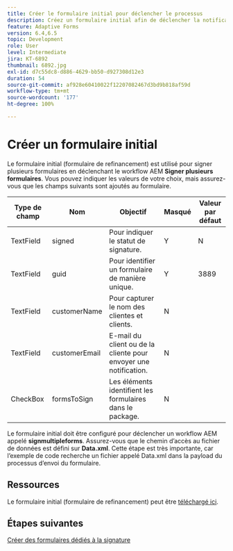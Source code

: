 ```yaml
---
title: Créer le formulaire initial pour déclencher le processus
description: Créez un formulaire initial afin de déclencher la notification par e-mail et lancer le processus de signature.
feature: Adaptive Forms
version: 6.4,6.5
topic: Development
role: User
level: Intermediate
jira: KT-6892
thumbnail: 6892.jpg
exl-id: d7c55dc8-d886-4629-bb50-d927308d12e3
duration: 54
source-git-commit: af928e60410022f12207082467d3bd9b818af59d
workflow-type: tm+mt
source-wordcount: '177'
ht-degree: 100%

---
```


# Créer un formulaire initial

Le formulaire initial (formulaire de refinancement) est utilisé pour signer plusieurs formulaires en déclenchant le workflow AEM **Signer plusieurs formulaires**. Vous pouvez indiquer les valeurs de votre choix, mais assurez-vous que les champs suivants sont ajoutés au formulaire.

| Type de champ | Nom | Objectif | Masqué | Valeur par défaut |
| ------------------------|---------------------------------------|--------------------|--------|----------------- |
| TextField | signed | Pour indiquer le statut de signature. | Y | N |
| TextField | guid | Pour identifier un formulaire de manière unique. | Y | 3889 |
| TextField | customerName | Pour capturer le nom des clientes et clients. | N |
| TextField | customerEmail | E-mail du client ou de la cliente pour envoyer une notification. | N |
| CheckBox | formsToSign | Les éléments identifient les formulaires dans le package. | N |

Le formulaire initial doit être configuré pour déclencher un workflow AEM appelé **signmultipleforms**.
Assurez-vous que le chemin d’accès au fichier de données est défini sur **Data.xml**. Cette étape est très importante, car l’exemple de code recherche un fichier appelé Data.xml dans la payload du processus d’envoi du formulaire.

## Ressources

Le formulaire initial (formulaire de refinancement) peut être [téléchargé ici](assets/refinance-form.zip).

## Étapes suivantes

[Créer des formulaires dédiés à la signature](./create-forms-for-signing.md)
